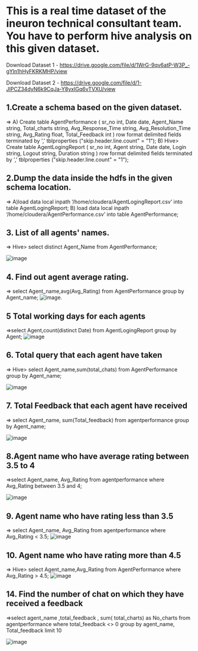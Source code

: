 # This is a real time dataset of the ineuron technical consultant team. You have to perform hive analysis on this given dataset.

Download Dataset 1 - https://drive.google.com/file/d/1WrG-9qv6atP-W3P_-gYln1hHyFKRKMHP/view

Download Dataset 2 - https://drive.google.com/file/d/1-JIPCZ34dyN6k9CqJa-Y8yxIGq6vTVXU/view

## 1.Create a schema based on the given dataset.
=> A) 
Create table AgentPerformance
(
sr_no int,
Date date,
Agent_Name string,
Total_charts string,
Avg_Response_Time string,
Avg_Resolution_Time string,
Avg_Rating float,
Total_Feedback int
)
row format delimited
fields terminated by ','
tblproperties ("skip.header.line.count" = "1");
B) 
Hive> Create table AgentLogingReport
(
sr_no int,
Agent string,
Date date,
Login string,
Logout string,
Duration string
)
row format delimited
fields terminated by ','
tblproperties ("skip.header.line.count" = "1");

## 2.Dump the data inside the hdfs in the given schema location.
=> A)load data local inpath ‘/home/cloudera/AgentLogingReport.csv’ into table AgentLogingReport;
B) load data local inpath ‘/home/cloudera/AgentPerformance.csv’ into table 
AgentPerformance;

## 3. List of all agents' names. 

=> Hive>  select distinct Agent_Name from AgentPerformance;

![image](https://user-images.githubusercontent.com/113916872/198081684-dd97d7b2-d915-46d1-8535-409d354e39be.png)

## 4. Find out agent average rating.
=> select Agent_name,avg(Avg_Rating) from AgentPerformance group by Agent_name;
![image](https://user-images.githubusercontent.com/113916872/198083631-37190c30-24f6-439f-beed-a5a17c233c36.png).

## 5 Total working days for each agents
=>select Agent,count(distinct Date) from AgentLogingReport group by Agent;
![image](https://user-images.githubusercontent.com/113916872/198819409-c5d2f4fb-1a07-4b08-aae9-137223ee30c0.png)


## 6. Total query that each agent have taken
=> Hive> select Agent_name,sum(total_chats) from AgentPerformance group by Agent_name;

![image](https://user-images.githubusercontent.com/113916872/198106279-9df2c686-134a-4960-8ef3-ebdaebcb4fb1.png)

## 7. Total Feedback that each agent have received 
=> select Agent_name, sum(Total_feedback) from agentperformance group by Agent_name;

![image](https://user-images.githubusercontent.com/113916872/198819727-baa7c850-36c4-43f6-9432-0e6d28e32551.png)

## 8.Agent name who have average rating between 3.5 to 4 

=>select Agent_name, Avg_Rating from agentperformance where Avg_Rating between 3.5 and 4;

![image](https://user-images.githubusercontent.com/113916872/198819935-542d0057-9341-4121-bb6d-276994f1f61c.png)

## 9. Agent name who have rating less than 3.5 
=> select Agent_name, Avg_Rating from agentperformance where Avg_Rating < 3.5;
![image](https://user-images.githubusercontent.com/113916872/198820030-b62d3129-c4cf-44cf-b356-77710159dfcf.png)

## 10. Agent name who have rating more than 4.5 
=> Hive> select Agent_name,Avg_Rating from AgentPerformance where Avg_Rating > 4.5;
![image](https://user-images.githubusercontent.com/113916872/198820070-1600994a-7072-4162-b0a6-2a2406f4b437.png)

## 14. Find the number of chat on which they have received a feedback 
=>select agent_name ,total_feedback , sum( total_charts) as No_charts  from agentperformance where total_feedback <> 0 group by agent_name, Total_feedback  limit 10

![image](https://user-images.githubusercontent.com/113916872/198823556-43707bd4-f874-4a8a-839a-fe277b91074c.png)












